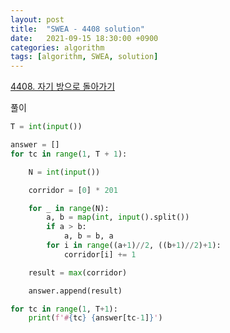 ```yaml
---
layout: post
title:  "SWEA - 4408 solution"
date:   2021-09-15 18:30:00 +0900
categories: algorithm
tags: [algorithm, SWEA, solution]
---
```

[4408. 자기 방으로 돌아가기](https://swexpertacademy.com/main/code/problem/problemDetail.do?contestProbId=AWNcJ2sapZMDFAV8&categoryId=AWNcJ2sapZMDFAV8&categoryType=CODE&problemTitle=4408&orderBy=FIRST_REG_DATETIME&selectCodeLang=ALL&select-1=&pageSize=10&pageIndex=1)

풀이

```python
T = int(input())

answer = []
for tc in range(1, T + 1):

    N = int(input())

    corridor = [0] * 201

    for _ in range(N):
        a, b = map(int, input().split())
        if a > b:
            a, b = b, a
        for i in range((a+1)//2, ((b+1)//2)+1):
            corridor[i] += 1

    result = max(corridor)

    answer.append(result)

for tc in range(1, T+1):
    print(f'#{tc} {answer[tc-1]}')
```

